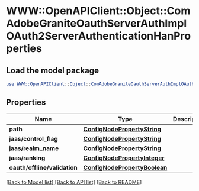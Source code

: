 # WWW::OpenAPIClient::Object::ComAdobeGraniteOauthServerAuthImplOAuth2ServerAuthenticationHanProperties

## Load the model package
```perl
use WWW::OpenAPIClient::Object::ComAdobeGraniteOauthServerAuthImplOAuth2ServerAuthenticationHanProperties;
```

## Properties
Name | Type | Description | Notes
------------ | ------------- | ------------- | -------------
**path** | [**ConfigNodePropertyString**](ConfigNodePropertyString.md) |  | [optional] 
**jaas/control_flag** | [**ConfigNodePropertyString**](ConfigNodePropertyString.md) |  | [optional] 
**jaas/realm_name** | [**ConfigNodePropertyString**](ConfigNodePropertyString.md) |  | [optional] 
**jaas/ranking** | [**ConfigNodePropertyInteger**](ConfigNodePropertyInteger.md) |  | [optional] 
**oauth/offline/validation** | [**ConfigNodePropertyBoolean**](ConfigNodePropertyBoolean.md) |  | [optional] 

[[Back to Model list]](../README.md#documentation-for-models) [[Back to API list]](../README.md#documentation-for-api-endpoints) [[Back to README]](../README.md)


